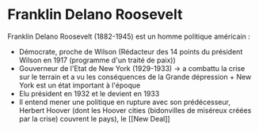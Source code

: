 # Franklin Delano Roosevelt

Franklin Delano Roosevelt (1882-1945) est un homme politique américain :
- Démocrate, proche de Wilson (Rédacteur des 14 points du président Wilson en 1917 (programme d'un traité de paix))
- Gouverneur de l'Etat de New York (1929-1933) -> a combattu la crise sur le terrain et a vu les conséquences de la Grande dépression + New York est un état important à l'époque
- Elu président en 1932 et le devient en 1933
- Il entend mener une politique en rupture avec son prédécesseur, Herbert Hoover (dont les Hoover cities (bidonvilles de miséreux créées par la crise) couvrent le pays), le [[New Deal]]